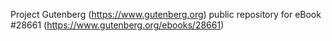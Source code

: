 Project Gutenberg (https://www.gutenberg.org) public repository for eBook #28661 (https://www.gutenberg.org/ebooks/28661)
